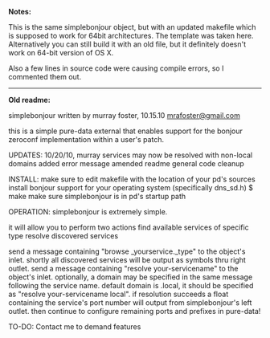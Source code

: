 **Notes:**

This is the same simplebonjour object, but with an updated makefile which is supposed to work for 64bit architectures. The template was taken here. Alternatively you can still build it with an old file, but it definitely doesn't work on 64-bit version of OS X.

Also a few lines in source code were causing compile errors, so I commented them out.


-----
**Old readme:**

simplebonjour
written by murray foster, 10.15.10
mrafoster@gmail.com

this is a simple pure-data external that enables support for
the bonjour zeroconf implementation within a user's patch.

UPDATES:
10/20/10, murray
services may now be resolved with non-local domains
added error message
amended readme
general code cleanup

INSTALL:
make sure to edit makefile with the location of your pd's sources
install bonjour support for your operating system (specifically dns_sd.h)
$ make
make sure simplebonjour is in pd's startup path

OPERATION:
simplebonjour is extremely simple.  

it will allow you to perform two actions
find available services of specific type
resolve discovered services

send a message containing "browse _yourservice._type" to the object's inlet.  shortly all discovered services will be output as symbols thru right outlet. send a message containing "resolve your-servicename" to the object's inlet. optionally, a domain may be specified in the same message following the service name. default domain is .local, it should be specified as "resolve your-servicename local". if resolution succeeds a float containing the service's port number will output from simplebonjour's left outlet. then continue to configure remaining ports and prefixes in pure-data!

TO-DO:
Contact me to demand features
